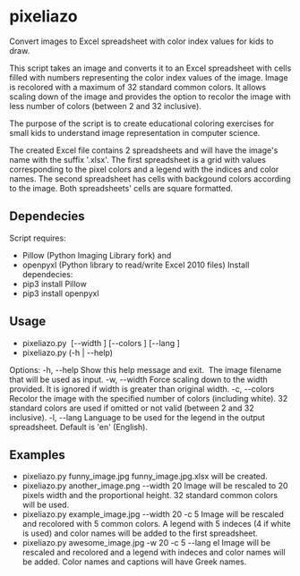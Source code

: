 # pixeliazo
Convert images to Excel spreadsheet with color index values for kids to draw.

This script takes an image and converts it to an Excel spreadsheet with
cells filled with numbers representing the color index values of the
image. Image is recolored with a maximum of 32 standard common colors.
It allows scaling down of the image and provides the option to recolor
the image with less number of colors (between 2 and 32 inclusive).

The purpose of the script is to create educational coloring exercises for
small kids to understand image representation in computer science.

The created Excel file contains 2 spreadsheets and will have the image's
name with the suffix '.xlsx'. The first spreadsheet is a grid with values
corresponding to the pixel colors and a legend with the indices and color
names. The second spreadsheet has cells with backgound colors according to
the image. Both spreadsheets' cells are square formatted.

Dependecies
-----------
Script requires:
* Pillow (Python Imaging Library fork) and
* openpyxl (Python library to read/write Excel 2010 files)
Install dependecies:
* pip3 install Pillow
* pip3 install openpyxl

Usage
-----
* pixeliazo.py <image> [--width <int>] [--colors <int>] [--lang <str>]
* pixeliazo.py (-h | --help)

Options:
-h, --help          Show this help message and exit.
<image>             The image filename that will be used as input.
-w, --width <int>   Force scaling down to the width provided. It is
                    ignored if width is greater than original width.
-c, --colors <int>  Recolor the image with the specified number of
                    colors (including white). 32 standard colors are
                    used if omitted or not valid (between 2 and 32
                    inclusive).
-l, --lang <str>    Language to be used for the legend in the output
                    spreadsheet. Default is 'en' (English).

Examples
--------
* pixeliazo.py funny_image.jpg
funny_image.jpg.xlsx will be created.
* pixeliazo.py another_image.png --width 20
Image will be rescaled to 20 pixels width and the proportional
height. 32 standard common colors will be used.
* pixeliazo.py example_image.jpg --width 20 -c 5
Image will be rescaled and recolored with 5 common colors. A legend
with 5 indeces (4 if white is used) and color names will be added
to the first spreadsheet.
* pixeliazo.py awesome_image.jpg -w 20 -c 5 --lang el
Image will be rescaled and recolored and a legend with indeces
and color names will be added. Color names and captions will have
Greek names.
